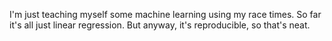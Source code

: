 I'm just teaching myself some machine learning using my race times. So far it's all just linear regression. But anyway, it's reproducible, so that's neat.

